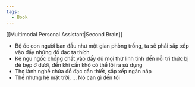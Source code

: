 ```yaml
---
tags:
  - Book
---
```

[[Multimodal Personal Assistant|Second Brain]]

- Bộ óc con người ban đầu như một gian phòng trống, ta sẽ phải sắp xếp vào đấy những đồ đạc ta thích
- Kẻ ngu ngốc chồng chất vào đấy đủ mọi thứ linh tinh đến nỗi tri thức bị đè bẹp ở dưới, đến khi cần khó có thể lôi ra sử dụng
- Thợ lành nghề chứa đồ đạc cần thiết, sắp xếp ngăn nắp
- Thế nhưng hệ mặt trời, ... Nó can gì đến tôi